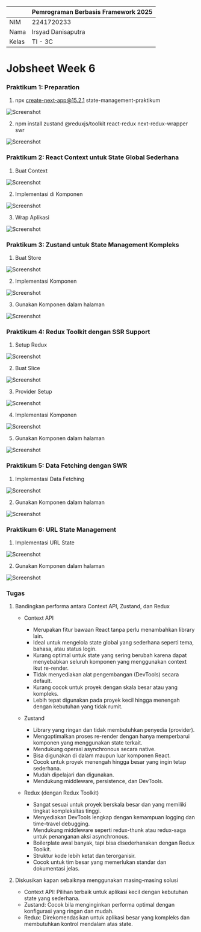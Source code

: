 |       | Pemrograman Berbasis Framework 2025 |
| ----- | ----------------------------------- |
| NIM   | 2241720233                          |
| Nama  | Irsyad Danisaputra                  |
| Kelas | TI - 3C                             |

# Jobsheet Week 6

### Praktikum 1: Preparation

1. npx create-next-app@15.2.1 state-management-praktikum

![Screenshot](assets-report/11.png)

2. npm install zustand @reduxjs/toolkit react-redux next-redux-wrapper swr

![Screenshot](assets-report/12.png)

### Praktikum 2: React Context untuk State Global Sederhana

1. Buat Context

![Screenshot](assets-report/21.png)

2. Implementasi di Komponen

![Screenshot](assets-report/22.png)

3. Wrap Aplikasi

![Screenshot](assets-report/23.png)

### Praktikum 3: Zustand untuk State Management Kompleks

1. Buat Store

![Screenshot](assets-report/31.png)

2. Implementasi Komponen

![Screenshot](assets-report/32.png)

3. Gunakan Komponen dalam halaman

![Screenshot](assets-report/33.png)

### Praktikum 4: Redux Toolkit dengan SSR Support

1. Setup Redux

![Screenshot](assets-report/41.png)

2. Buat Slice

![Screenshot](assets-report/42.png)

3. Provider Setup

![Screenshot](assets-report/43.png)

4. Implementasi Komponen

![Screenshot](assets-report/44.png)

5. Gunakan Komponen dalam halaman

![Screenshot](assets-report/45.png)

### Praktikum 5: Data Fetching dengan SWR

1. Implementasi Data Fetching

![Screenshot](assets-report/51.png)

2. Gunakan Komponen dalam halaman

![Screenshot](assets-report/52.png)

### Praktikum 6: URL State Management

1. Implementasi URL State

![Screenshot](assets-report/61.png)

2. Gunakan Komponen dalam halaman

![Screenshot](assets-report/62.png)

### Tugas

1. Bandingkan performa antara Context API, Zustand, dan Redux

   - Context API

     - Merupakan fitur bawaan React tanpa perlu menambahkan library lain.
     - Ideal untuk mengelola state global yang sederhana seperti tema, bahasa, atau status login.
     - Kurang optimal untuk state yang sering berubah karena dapat menyebabkan seluruh komponen yang menggunakan context ikut re-render.
     - Tidak menyediakan alat pengembangan (DevTools) secara default.
     - Kurang cocok untuk proyek dengan skala besar atau yang kompleks.
     - Lebih tepat digunakan pada proyek kecil hingga menengah dengan kebutuhan yang tidak rumit.

   - Zustand

     - Library yang ringan dan tidak membutuhkan penyedia (provider).
     - Mengoptimalkan proses re-render dengan hanya memperbarui komponen yang menggunakan state terkait.
     - Mendukung operasi asynchronous secara native.
     - Bisa digunakan di dalam maupun luar komponen React.
     - Cocok untuk proyek menengah hingga besar yang ingin tetap sederhana.
     - Mudah dipelajari dan digunakan.
     - Mendukung middleware, persistence, dan DevTools.

   - Redux (dengan Redux Toolkit)
     - Sangat sesuai untuk proyek berskala besar dan yang memiliki tingkat kompleksitas tinggi.
     - Menyediakan DevTools lengkap dengan kemampuan logging dan time-travel debugging.
     - Mendukung middleware seperti redux-thunk atau redux-saga untuk penanganan aksi asynchronous.
     - Boilerplate awal banyak, tapi bisa disederhanakan dengan Redux Toolkit.
     - Struktur kode lebih ketat dan terorganisir.
     - Cocok untuk tim besar yang memerlukan standar dan dokumentasi jelas.

2. Diskusikan kapan sebaiknya menggunakan masing-masing solusi

   - Context API: Pilihan terbaik untuk aplikasi kecil dengan kebutuhan state yang sederhana.
   - Zustand: Cocok bila menginginkan performa optimal dengan konfigurasi yang ringan dan mudah.
   - Redux: Direkomendasikan untuk aplikasi besar yang kompleks dan membutuhkan kontrol mendalam atas state.

